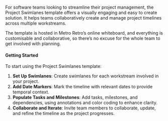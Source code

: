 For software teams looking to streamline their project management, the Project Swimlanes template offers a visually engaging and easy to create solution. It helps teams collaboratively create and manage project timelines across multiple workstreams.

The template is hosted in Metro Retro’s online whiteboard, and everything is customisable and collaborative, so there’s no excuse for the whole team to get involved with planning.

#### Getting Started

To start using the Project Swimlanes template:

1.  **Set Up Swimlanes**: Create swimlanes for each workstream involved in your project.
2.  **Add Date Markers**: Mark the timeline with relevant dates to provide temporal context.
3.  **Populate Tasks and Milestones**: Add tasks, milestones, and dependencies, using annotations and color coding to enhance clarity.
4.  **Collaborate and Iterate**: Invite team members to collaborate, update, and refine the timeline as the project progresses.